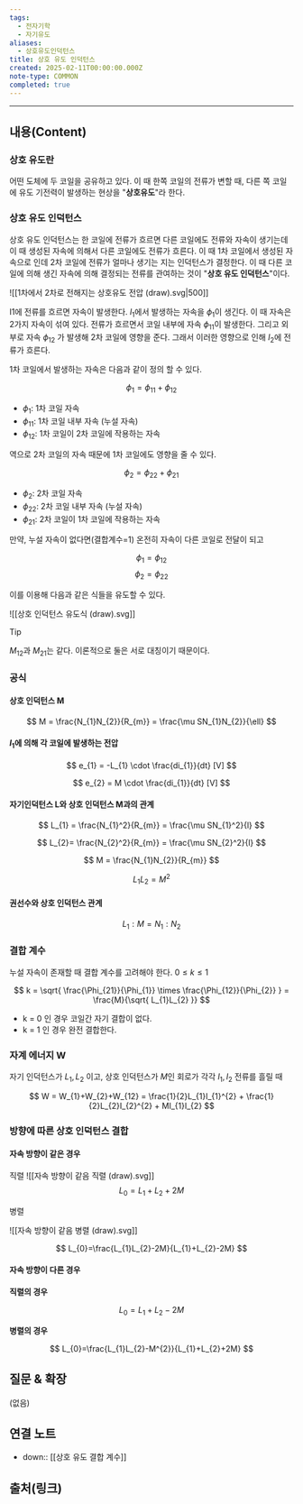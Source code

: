 ```yaml
---
tags:
  - 전자기학
  - 자기유도
aliases:
  - 상호유도인덕턴스
title: 상호 유도 인덕턴스
created: 2025-02-11T00:00:00.000Z
note-type: COMMON
completed: true
---
```


---

## 내용(Content)

### 상호 유도란

어떤 도체에 두 코일을 공유하고 있다. 이 때 한쪽 코일의 전류가 변할 때, 다른 쪽 코일에 유도 기전력이 발생하는 현상을 "**상호유도**"라 한다.

### 상호 유도 인덕턴스

상호 유도 인덕턴스는 한 코일에 전류가 흐르면 다른 코일에도 전류와 자속이 생기는데 이 때 생성된 자속에 의해서 다른 코일에도 전류가 흐른다. 이 때 1차 코일에서 생성된 자속으로 인데 2차 코일에 전류가 얼마나 생기는 지는 인덕턴스가 결정한다. 이 때 다른 코일에 의해 생긴 자속에 의해 결정되는 전류를 관여하는 것이 "**상호 유도 인덕턴스**"이다.

![[1차에서 2차로 전해지는 상호유도 전압 (draw).svg|500]]

I1에 전류를 흐르면 자속이 발생한다. $I_{1}$에서 발생하는 자속을 $\phi_{1}$이 생긴다. 이 때 자속은 2가지 자속이 섞여 있다. 전류가 흐르면서 코일 내부에 자속 $\phi_{11}$이 발생한다. 그리고 외부로 자속 $\phi_{12}$ 가 발생해 2차 코일에 영향을 준다. 그래서 이러한 영향으로 인해 $I_{2}$에 전류가 흐른다. 

1차 코일에서 발생하는 자속은 다음과 같이 정의 할 수 있다.

$$
\phi_{1} = \phi_{11} + \phi_{12}
$$

- $\phi_{1}$: 1차 코일 자속
- $\phi_{11}$: 1차 코일 내부 자속 (누설 자속)
- $\phi_{12}$: 1차 코일이 2차 코일에 작용하는 자속

역으로 2차 코일의 자속 때문에 1차 코일에도 영향을 줄 수 있다.

$$
\phi_{2} = \phi_{22} + \phi_{21}
$$
- $\phi_{2}$: 2차 코일 자속
- $\phi_{22}$: 2차 코일 내부 자속 (누설 자속)
- $\phi_{21}$: 2차 코일이 1차 코일에 작용하는 자속

만약, 누설 자속이 없다면(결합계수=1) 온전히 자속이 다른 코일로 전달이 되고 

$$
\phi_{1} = \phi_{12}
$$
$$
\phi_{2} = \phi_{22}
$$

이를 이용해 다음과 같은 식들을 유도할 수 있다.

![[상호 인덕턴스 유도식 (draw).svg]]


>[!tip]
>$M_{12}$과 $M_{21}$는 같다. 이론적으로 둘은 서로 대칭이기 때문이다.

### 공식

#### 상호 인덕턴스 M
$$
M = \frac{N_{1}N_{2}}{R_{m}} = \frac{\mu SN_{1}N_{2}}{\ell}
$$

#### $I_1$에 의해 각 코일에 발생하는 전압

$$
e_{1} = -L_{1} \cdot \frac{di_{1}}{dt} [V]
$$

$$
e_{2} = M \cdot \frac{di_{1}}{dt} [V]
$$

#### 자기인덕턴스 L와 상호 인덕턴스 M과의 관계

$$
L_{1} = \frac{N_{1}^2}{R_{m}} = \frac{\mu SN_{1}^2}{l}
$$

$$
L_{2}= \frac{N_{2}^2}{R_{m}} = \frac{\mu SN_{2}^2}{l}
$$

$$
M = \frac{N_{1}N_{2}}{R_{m}}
$$

$$
L_{1}L_{2}=M^{2}
$$

#### 권선수와 상호 인덕턴스 관계

$$
L_{1} : M = N_{1} : N_{2}
$$
### 결합 계수

누설 자속이 존재할 때 결합 계수를 고려해야 한다. $0 \leq k \leq 1$

$$
k = \sqrt{ \frac{\Phi_{21}}{\Phi_{1}} \times \frac{\Phi_{12}}{\Phi_{2}} } = \frac{M}{\sqrt{ L_{1}L_{2} }}
$$

- k = 0 인 경우 코일간 자기 결합이 없다.
- k = 1 인 경우 완전 결합한다.

### 자계 에너지 W

자기 인덕턴스가 $L_{1}, L_{2}$ 이고, 상호 인덕턴스가 $M$인 회로가 각각 $I_1, I_2$ 전류를 흘릴 때

$$
W = W_{1}+W_{2}+W_{12} = \frac{1}{2}L_{1}I_{1}^{2} + \frac{1}{2}L_{2}I_{2}^{2} + MI_{1}I_{2}
$$

### 방향에 따른 상호 인덕턴스 결합

#### 자속 방향이 같은 경우

직렬
![[자속 방향이 같음 직렬 (draw).svg]]
$$
L_{0}=L_{1}+L_{2}+2M
$$

병렬

![[자속 방향이 같음 병렬 (draw).svg]]

$$
L_{0}=\frac{L_{1}L_{2}-2M}{L_{1}+L_{2}-2M}
$$

#### 자속 방향이 다른 경우

**직렬의 경우**

$$
L_{0}=L_{1}+L_{2}-2M
$$

**병렬의 경우**

$$
L_{0}=\frac{L_{1}L_{2}-M^{2}}{L_{1}+L_{2}+2M}
$$

## 질문 & 확장

(없음)

## 연결 노트

- down:: [[상호 유도 결합 계수]]

## 출처(링크)





